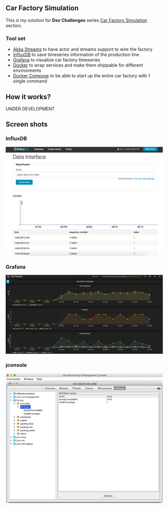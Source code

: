 ## Car Factory Simulation ##

This is my solution for **Dev Challenges** series [Car Factory Simulation](CHALLENGE.md) section.

### Tool set ###
- [Akka Streams](http://doc.akka.io/docs/akka-stream-and-http-experimental/1.0-RC4/scala.html?_ga=1.167543678.1764891530.1418773886) to have actor and streams support to wire the factory
- [InfluxDB](https://influxdb.com/) to save timeseries information of the production line
- [Grafana](http://grafana.org/) to visualize car factory timeseries
- [Docker](https://www.docker.com/) to wrap services and make them shippable for different environments
- [Docker Compose](https://docs.docker.com/compose/) to be able to start up the entire car factory with 1 single command

## How it works? ##

UNDER DEVELOPMENT

## Screen shots ##
### InfluxDB ###
![Alt text](pics/InfluxDB.png?raw=true "Influx")

### Grafana ###
![Alt text](pics/Grafana.png?raw=true "Grafana")

### jconsole ###
![Alt text](pics/jconsole.png?raw=true "jconsole")

